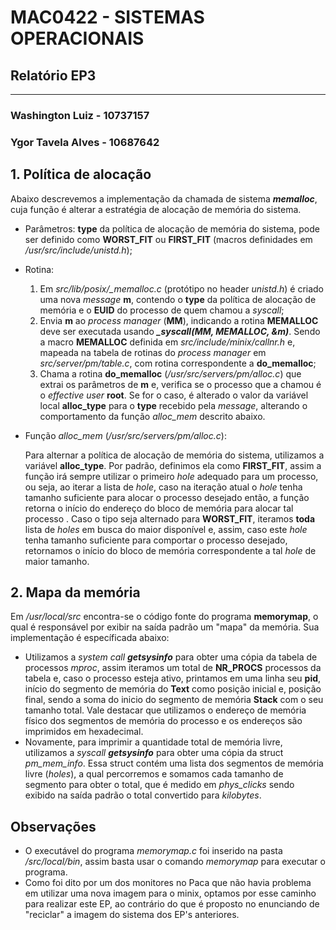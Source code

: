# **MAC0422 - SISTEMAS OPERACIONAIS**

## Relatório EP3

------

### **Washington Luiz - 10737157**

### **Ygor Tavela Alves - 10687642**



## 1. **Política de alocação**

Abaixo descrevemos a implementação da chamada de sistema ***memalloc***, cuja função é alterar a estratégia de alocação de memória do sistema.  

- Parâmetros: **type** da política de alocação de memória do sistema, pode ser definido como **WORST_FIT** ou **FIRST_FIT** (macros definidades em */usr/src/include/unistd.h*);

- Rotina:
   1. Em *src/lib/posix/_memalloc.c* (protótipo no header *unistd.h*) é criado uma nova *message* **m**, contendo o **type** da política de alocação de memória e o **EUID** do processo de quem chamou a *syscall*;
   2. Envia **m** ao *process manager* (**MM**), indicando a rotina **MEMALLOC** deve ser executada usando ***_syscall(MM, MEMALLOC, &m)***. Sendo a macro **MEMALLOC** definida em *src/include/minix/callnr.h* e, mapeada na tabela de rotinas do *process manager* em *src/server/pm/table.c*, com rotina correspondente a **do_memalloc**;
   3. Chama a rotina **do_memalloc** (*/usr/src/servers/pm/alloc.c*) que extrai os parâmetros de **m** e, verifica se o processo que a chamou é o *effective user* **root**. Se for o caso, é alterado o valor da variável local **alloc_type** para o **type** recebido pela *message*, alterando o comportamento da função *alloc_mem* descrito abaixo.
   
- Função *alloc_mem* (*/usr/src/servers/pm/alloc.c*):

   Para alternar a política de alocação de memória do sistema, utilizamos a variável **alloc_type**. Por padrão, definimos ela como **FIRST_FIT**, assim a função irá sempre utilizar o primeiro *hole* adequado para um processo, ou seja, ao iterar a lista de *hole*, caso na iteração atual o *hole* tenha tamanho suficiente para alocar o processo desejado então, a função retorna o início do endereço do bloco de memória para alocar tal processo . Caso o tipo seja alternado para **WORST_FIT**, iteramos **toda** lista de *holes* em busca do maior disponível e, assim, caso este *hole* tenha tamanho suficiente para comportar o processo desejado, retornamos o início do bloco de memória correspondente a tal *hole* de maior tamanho. 



## 2. **Mapa da memória**

Em */usr/local/src* encontra-se o código fonte do programa **memorymap**, o qual é responsável por exibir na saída padrão um "mapa" da memória. Sua implementação é específicada abaixo:

- Utilizamos a *system call* ***getsysinfo*** para obter uma cópia da tabela de processos *mproc*, assim iteramos um total de **NR_PROCS** processos da tabela e, caso o processo esteja ativo, printamos em uma linha seu **pid**, início do segmento de memória do **Text** como posição inicial e, posição final, sendo a soma do inicio do segmento de memória **Stack** com o seu tamanho total. Vale destacar que utilizamos o endereço de memória físico dos segmentos de memória do processo e os endereços são imprimidos em hexadecimal. 
- Novamente, para imprimir a quantidade total de memória livre, utilizamos a *syscall* ***getsysinfo*** para obter uma cópia da struct *pm_mem_info*. Essa struct contém uma lista dos segmentos de memória livre (*holes*), a qual percorremos e somamos cada tamanho de segmento para obter o total, que é medido em *phys_clicks* sendo exibido na saída padrão o total convertido para *kilobytes*.



## Observações

- O executável do programa *memorymap.c* foi inserido na pasta */src/local/bin*, assim basta usar o comando *memorymap* para executar o programa.
- Como foi dito por um dos monitores no Paca que não havia problema em utilizar uma nova imagem para o minix, optamos por esse caminho para realizar este EP, ao contrário do que é proposto no enunciando de "reciclar" a imagem do sistema dos EP's anteriores. 